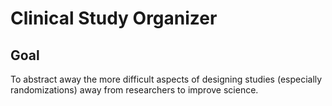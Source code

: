 # Clinical Study Organizer

## Goal
To abstract away the more difficult aspects of designing studies (especially randomizations) away from researchers to improve science.